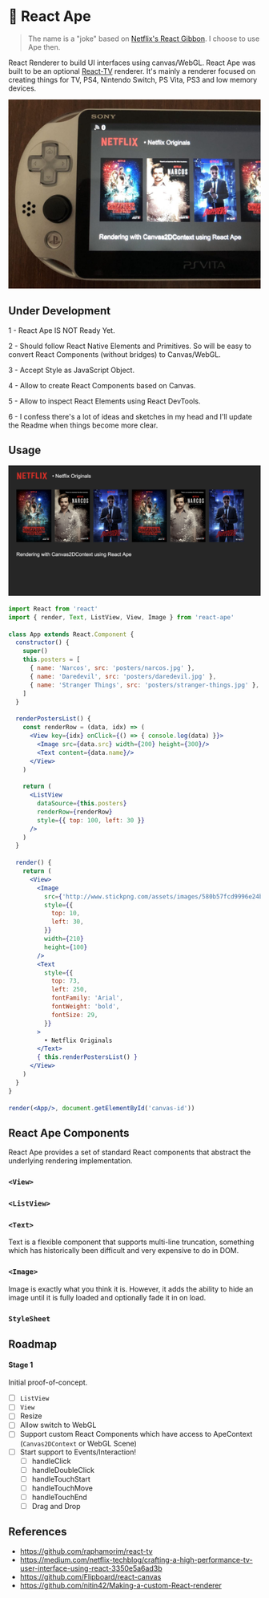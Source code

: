 # 🦍 React Ape

> The name is a "joke" based on [Netflix's React Gibbon](https://medium.com/netflix-techblog/crafting-a-high-performance-tv-user-interface-using-react-3350e5a6ad3b). I choose to use Ape then.

React Renderer to build UI interfaces using canvas/WebGL. React Ape was built to be an optional [React-TV](https://github.com/raphamorim/react-tv) renderer. It's mainly a renderer focused on creating things for TV, PS4, Nintendo Switch, PS Vita, PS3 and low memory devices.

![Demo PS Vita](assets/demo-ps-vita.jpg)

## Under Development

1 - React Ape IS NOT Ready Yet.

2 - Should follow React Native Elements and Primitives. So will be easy to convert React Components (without bridges) to Canvas/WebGL.

3 - Accept Style as JavaScript Object.

4 - Allow to create React Components based on Canvas. 

5 - Allow to inspect React Elements using React DevTools.

6 - I confess there's a lot of ideas and sketches in my head and I'll update the Readme when things become more clear.

## Usage

![Example App](assets/example.png)

```jsx
import React from 'react'
import { render, Text, ListView, View, Image } from 'react-ape'

class App extends React.Component {
  constructor() {
    super()
    this.posters = [
      { name: 'Narcos', src: 'posters/narcos.jpg' },
      { name: 'Daredevil', src: 'posters/daredevil.jpg' },
      { name: 'Stranger Things', src: 'posters/stranger-things.jpg' },
    ]
  }

  renderPostersList() {
    const renderRow = (data, idx) => (
      <View key={idx} onClick={() => { console.log(data) }}>
        <Image src={data.src} width={200} height={300}/>
        <Text content={data.name}/>
      </View>
    )

    return (
      <ListView
        dataSource={this.posters}
        renderRow={renderRow}
        style={{ top: 100, left: 30 }}
      />
    )
  }

  render() {
    return (
      <View>
        <Image
          src={'http://www.stickpng.com/assets/images/580b57fcd9996e24bc43c529.png'}
          style={{
            top: 10,
            left: 30,
          }}
          width={210}
          height={100}
        />
        <Text
          style={{
            top: 73,
            left: 250,
            fontFamily: 'Arial',
            fontWeight: 'bold',
            fontSize: 29,
          }}
        >
          • Netflix Originals
        </Text>
        { this.renderPostersList() }
      </View>
    )
  }
}

render(<App/>, document.getElementById('canvas-id'))
```

## React Ape Components

React Ape provides a set of standard React components that abstract the underlying rendering implementation.

### `<View>`

### `<ListView>`

### `<Text>`

Text is a flexible component that supports multi-line truncation, something which has historically been difficult and very expensive to do in DOM.

### `<Image>`

Image is exactly what you think it is. However, it adds the ability to hide an image until it is fully loaded and optionally fade it in on load.

### `StyleSheet`

## Roadmap

#### Stage 1

Initial proof-of-concept.

- [ ] `ListView`
- [ ] `View`
- [ ] Resize
- [ ] Allow switch to WebGL
- [ ] Support custom React Components which have access to ApeContext (`Canvas2DContext` or WebGL Scene)
- [ ] Start support to Events/Interaction!
  - [ ] handleClick
  - [ ] handleDoubleClick
  - [ ] handleTouchStart
  - [ ] handleTouchMove
  - [ ] handleTouchEnd
  - [ ] Drag and Drop

## References

- https://github.com/raphamorim/react-tv
- https://medium.com/netflix-techblog/crafting-a-high-performance-tv-user-interface-using-react-3350e5a6ad3b
- https://github.com/Flipboard/react-canvas
- https://github.com/nitin42/Making-a-custom-React-renderer


